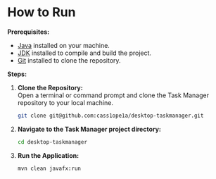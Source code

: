 # How to Run

**Prerequisites:**
- [Java](https://www.java.com/) installed on your machine.
- [JDK](https://www.oracle.com/java/technologies/downloads/) installed to compile and build the project.
- [Git](https://git-scm.com/) installed to clone the repository.

**Steps:**
1. **Clone the Repository:** <br>
   Open a terminal or command prompt and clone the Task Manager repository to your local machine.
    ```bash
    git clone git@github.com:cass1ope1a/desktop-taskmanager.git
    ```
2. **Navigate to the Task Manager project directory:** <br>
    ```bash
    cd desktop-taskmanager
    ```
3. **Run the Application:** <br>
    ```bash
    mvn clean javafx:run
    ```
